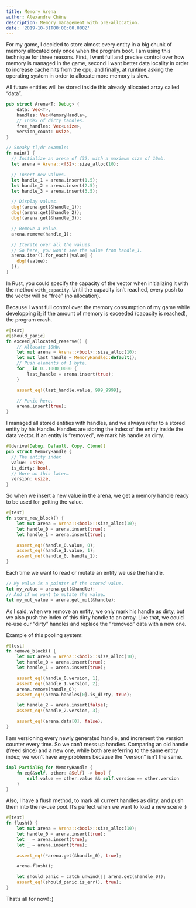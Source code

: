```yaml
---
title: Memory Arena
author: Alexandre Chêne
description: Memory management with pre-allocation. 
date: '2019-10-31T00:00:00.000Z'
---
```


For my game, I decided to store almost every entity in a big chunk of memory allocated only once when the program boot. I am using this technique for three reasons. First, I want full and precise control over how memory is managed in the game, second I want better data locality in order to increase cache hits from the cpu, and finally, at runtime asking the operating system in order to allocate more memory is slow.

All future entities will be stored inside this already allocated array called “data”.

```rust
pub struct Arena<T: Debug> {
    data: Vec<T>,
    handles: Vec<MemoryHandle>,
    // Index of dirty handles.
    free_handles: Vec<usize>,
    version_count: usize,
}

// Sneaky tl;dr example:
fn main() {
  // Initialize an arena of f32, with a maximum size of 10mb.
  let arena = Arena::<f32>::size_alloc(10);

  // Insert new values.
  let handle_1 = arena.insert(1.5);
  let handle_2 = arena.insert(2.5);
  let handle_3 = arena.insert(3.5);

  // Display values.
  dbg!(arena.get(&handle_1));
  dbg!(arena.get(&handle_2));
  dbg!(arena.get(&handle_3));

  // Remove a value.
  arena.remove(handle_1);

  // Iterate over all the values.
  // So here, you won't see the value from handle_1.
  arena.iter().for_each(|value| {
    dbg!(value);
  });
}
```

In Rust, you could specify the capacity of the vector when initializing it with the method `with_capacity`. Until the capacity isn’t reached, every push to the vector will be “free” (no allocation).

Because I want full control over the memory consumption of my game while developping it; if the amount of memory is exceeded (capacity is reached), the program crash.

```rust
#[test]
#[should_panic]
fn exceed_allocated_reserve() {
    // Allocate 10Mb.
    let mut arena = Arena::<bool>::size_alloc(10);
    let mut last_handle = MemoryHandle::default();
    // Push elements of 1 byte.
    for _ in 0..1000_0000 {
        last_handle = arena.insert(true);
    }

    assert_eq!(last_handle.value, 999_9999);

    // Panic here.
    arena.insert(true);
}
```

I managed all stored entities with handles, and we always refer to a stored entity by his Handle. Handles are storing the index of the entity inside the data vector. If an entity is “removed”, we mark his handle as dirty.

```rust
#[derive(Debug, Default, Copy, Clone)]
pub struct MemoryHandle {
  // The entity index
  value: usize,
  is_dirty: bool,
  // More on this later…
  version: usize,
}
```

So when we insert a new value in the arena, we get a memory handle ready to be used for getting the value.

```rust
#[test]
fn store_new_block() {
    let mut arena = Arena::<bool>::size_alloc(10);
    let handle_0 = arena.insert(true);
    let handle_1 = arena.insert(true);

    assert_eq!(handle_0.value, 0);
    assert_eq!(handle_1.value, 1);
    assert_ne!(handle_0, handle_1);
}
```

Each time we want to read or mutate an entity we use the handle.

```rust
// My value is a pointer of the stored value.
let my_value = arena.get(&handle);
// And if we want to mutate the value…
let my_mut_value = arena.get_mut(&handle);
```

As I said, when we remove an entity, we only mark his handle as dirty, but we also push the index of this dirty handle to an array. Like that, we could re-use our “dirty” handles and replace the “removed” data with a new one.

Example of this pooling system:

```rust
#[test]
fn remove_block() {
    let mut arena = Arena::<bool>::size_alloc(10);
    let handle_0 = arena.insert(true);
    let handle_1 = arena.insert(true);

    assert_eq!(handle_0.version, 1);
    assert_eq!(handle_1.version, 2);
    arena.remove(handle_0);
    assert_eq!(arena.handles[0].is_dirty, true);

    let handle_2 = arena.insert(false);
    assert_eq!(handle_2.version, 3);

    assert_eq!(arena.data[0], false);
}
```

I am versioning every newly generated handle, and increment the version counter every time. So we can’t mess up handles. Comparing an old handle (freed since) and a new one, while both are referring to the same entity index; we won’t have any problems because the “version” isn’t the same.

```rust
impl PartialEq for MemoryHandle {
    fn eq(&self, other: &Self) -> bool {
        self.value == other.value && self.version == other.version
    }
}

```

Also, I have a flush method, to mark all current handles as dirty, and push them into the re-use pool. It’s perfect when we want to load a new scene :)

```rust
#[test]
fn flush() {
    let mut arena = Arena::<bool>::size_alloc(10);
    let handle_0 = arena.insert(true);
    let _ = arena.insert(true);
    let _ = arena.insert(true);

    assert_eq!(*arena.get(&handle_0), true);

    arena.flush();

    let should_panic = catch_unwind(|| arena.get(&handle_0));
    assert_eq!(should_panic.is_err(), true);
}
```

That’s all for now! :)

